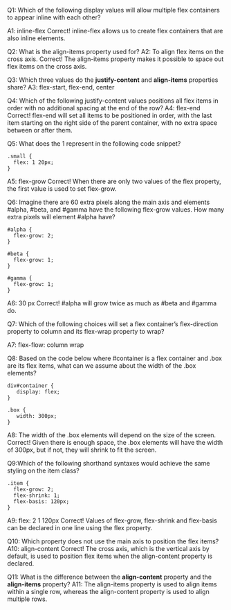 Q1: Which of the following display values will allow multiple flex containers to appear inline with each other?

A1: inline-flex
Correct! inline-flex allows us to create flex containers that are also inline elements.

Q2: What is the align-items property used for?
A2: To align flex items on the cross axis.
Correct! The align-items property makes it possible to space out flex items on the cross axis.

Q3: Which three values do the **justify-content** and **align-items** properties share?
A3: flex-start, flex-end, center

Q4: Which of the following justify-content values positions all flex items in order with no additional spacing at the end of the row?
A4: flex-end
Correct! flex-end will set all items to be positioned in order, with the last item starting on the right side of the parent container, with no extra space between or after them.

Q5: What does the 1 represent in the following code snippet?

```
.small {
  flex: 1 20px;
}
```

A5: flex-grow
Correct! When there are only two values of the flex property, the first value is used to set flex-grow.

Q6: Imagine there are 60 extra pixels along the main axis and elements #alpha, #beta, and #gamma have the following flex-grow values. How many extra pixels will element #alpha have?

```
#alpha {
  flex-grow: 2;
}

#beta {
  flex-grow: 1;
}

#gamma {
  flex-grow: 1;
}
```

A6: 30 px
Correct! #alpha will grow twice as much as #beta and #gamma do.

Q7: Which of the following choices will set a flex container’s flex-direction property to column and its flex-wrap property to wrap?

A7: flex-flow: column wrap

Q8: Based on the code below where #container is a flex container and .box are its flex items, what can we assume about the width of the .box elements?

```
div#container {
   display: flex;
}

.box {
   width: 300px;
}
```

A8: The width of the .box elements will depend on the size of the screen.
Correct! Given there is enough space, the .box elements will have the width of 300px, but if not, they will shrink to fit the screen.

Q9:Which of the following shorthand syntaxes would achieve the same styling on the item class?

```
.item {
  flex-grow: 2;
  flex-shrink: 1;
  flex-basis: 120px;
}
```

A9: flex: 2 1 120px
Correct! Values of flex-grow, flex-shrink and flex-basis can be declared in one line using the flex property.

Q10: Which property does not use the main axis to position the flex items?
A10: align-content
Correct! The cross axis, which is the vertical axis by default, is used to position flex items when the align-content property is declared.

Q11: What is the difference between the **align-content** property and the **align-items** property?
A11: The align-items property is used to align items within a single row, whereas the align-content property is used to align multiple rows.
